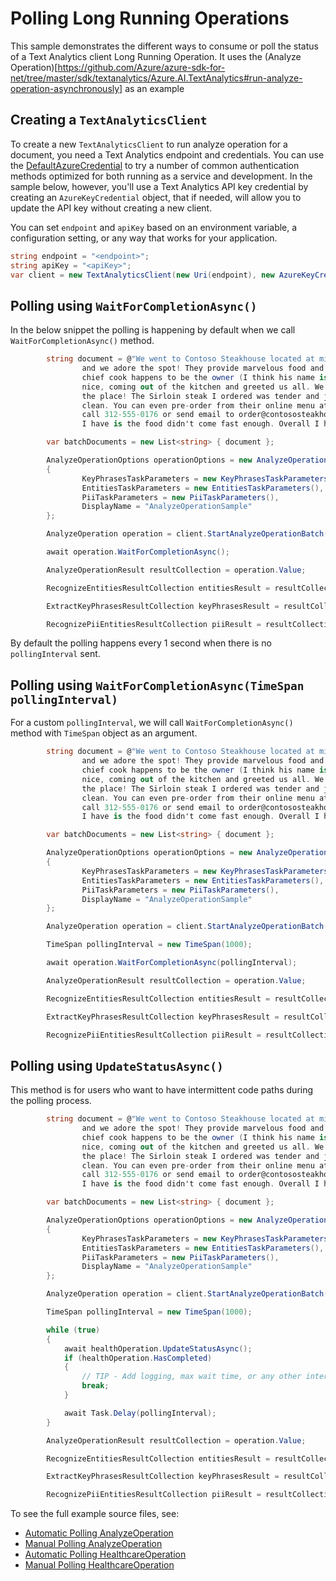 # Polling Long Running Operations
This sample demonstrates the different ways to consume or poll the status of a Text Analytics client Long Running Operation.  It uses the (Analyze Operation)[https://github.com/Azure/azure-sdk-for-net/tree/master/sdk/textanalytics/Azure.AI.TextAnalytics#run-analyze-operation-asynchronously] as an example

## Creating a `TextAnalyticsClient`

To create a new `TextAnalyticsClient` to run analyze operation for a document, you need a Text Analytics endpoint and credentials.  You can use the [DefaultAzureCredential][DefaultAzureCredential] to try a number of common authentication methods optimized for both running as a service and development.  In the sample below, however, you'll use a Text Analytics API key credential by creating an `AzureKeyCredential` object, that if needed, will allow you to update the API key without creating a new client.

You can set `endpoint` and `apiKey` based on an environment variable, a configuration setting, or any way that works for your application.

```C# Snippet:CreateTextAnalyticsClient
string endpoint = "<endpoint>";
string apiKey = "<apiKey>";
var client = new TextAnalyticsClient(new Uri(endpoint), new AzureKeyCredential(apiKey));
```

## Polling using `WaitForCompletionAsync()`

In the below snippet the polling is happening by default when we call `WaitForCompletionAsync()` method.

```C#
		string document = @"We went to Contoso Steakhouse located at midtown NYC last week for a dinner party, 
				and we adore the spot! They provide marvelous food and they have a great menu. The
				chief cook happens to be the owner (I think his name is John Doe) and he is super 
				nice, coming out of the kitchen and greeted us all. We enjoyed very much dining in 
				the place! The Sirloin steak I ordered was tender and juicy, and the place was impeccably
				clean. You can even pre-order from their online menu at www.contososteakhouse.com, 
				call 312-555-0176 or send email to order@contososteakhouse.com! The only complaint 
				I have is the food didn't come fast enough. Overall I highly recommend it!";

		var batchDocuments = new List<string> { document };

		AnalyzeOperationOptions operationOptions = new AnalyzeOperationOptions()
		{
				KeyPhrasesTaskParameters = new KeyPhrasesTaskParameters(),
				EntitiesTaskParameters = new EntitiesTaskParameters(),
				PiiTaskParameters = new PiiTaskParameters(),
				DisplayName = "AnalyzeOperationSample"
		};

		AnalyzeOperation operation = client.StartAnalyzeOperationBatch(batchDocuments, operationOptions);

		await operation.WaitForCompletionAsync();

		AnalyzeOperationResult resultCollection = operation.Value;

		RecognizeEntitiesResultCollection entitiesResult = resultCollection.Tasks.EntityRecognitionTasks[0].Results;

		ExtractKeyPhrasesResultCollection keyPhrasesResult = resultCollection.Tasks.KeyPhraseExtractionTasks[0].Results;

		RecognizePiiEntitiesResultCollection piiResult = resultCollection.Tasks.EntityRecognitionPiiTasks[0].Results;
```

By default the polling happens every 1 second when there is no `pollingInterval` sent.


## Polling using `WaitForCompletionAsync(TimeSpan pollingInterval)`

For a custom `pollingInterval`, we will call `WaitForCompletionAsync()` method with `TimeSpan` object as an argument.

```C#
		string document = @"We went to Contoso Steakhouse located at midtown NYC last week for a dinner party, 
				and we adore the spot! They provide marvelous food and they have a great menu. The
				chief cook happens to be the owner (I think his name is John Doe) and he is super 
				nice, coming out of the kitchen and greeted us all. We enjoyed very much dining in 
				the place! The Sirloin steak I ordered was tender and juicy, and the place was impeccably
				clean. You can even pre-order from their online menu at www.contososteakhouse.com, 
				call 312-555-0176 or send email to order@contososteakhouse.com! The only complaint 
				I have is the food didn't come fast enough. Overall I highly recommend it!";

		var batchDocuments = new List<string> { document };

		AnalyzeOperationOptions operationOptions = new AnalyzeOperationOptions()
		{
				KeyPhrasesTaskParameters = new KeyPhrasesTaskParameters(),
				EntitiesTaskParameters = new EntitiesTaskParameters(),
				PiiTaskParameters = new PiiTaskParameters(),
				DisplayName = "AnalyzeOperationSample"
		};

		AnalyzeOperation operation = client.StartAnalyzeOperationBatch(batchDocuments, operationOptions);

		TimeSpan pollingInterval = new TimeSpan(1000);

		await operation.WaitForCompletionAsync(pollingInterval);

		AnalyzeOperationResult resultCollection = operation.Value;

		RecognizeEntitiesResultCollection entitiesResult = resultCollection.Tasks.EntityRecognitionTasks[0].Results;

		ExtractKeyPhrasesResultCollection keyPhrasesResult = resultCollection.Tasks.KeyPhraseExtractionTasks[0].Results;

		RecognizePiiEntitiesResultCollection piiResult = resultCollection.Tasks.EntityRecognitionPiiTasks[0].Results;
```

## Polling using `UpdateStatusAsync()`

This method is for users who want to have intermittent code paths during the polling process. 

```C#
		string document = @"We went to Contoso Steakhouse located at midtown NYC last week for a dinner party, 
				and we adore the spot! They provide marvelous food and they have a great menu. The
				chief cook happens to be the owner (I think his name is John Doe) and he is super 
				nice, coming out of the kitchen and greeted us all. We enjoyed very much dining in 
				the place! The Sirloin steak I ordered was tender and juicy, and the place was impeccably
				clean. You can even pre-order from their online menu at www.contososteakhouse.com, 
				call 312-555-0176 or send email to order@contososteakhouse.com! The only complaint 
				I have is the food didn't come fast enough. Overall I highly recommend it!";

		var batchDocuments = new List<string> { document };

		AnalyzeOperationOptions operationOptions = new AnalyzeOperationOptions()
		{
				KeyPhrasesTaskParameters = new KeyPhrasesTaskParameters(),
				EntitiesTaskParameters = new EntitiesTaskParameters(),
				PiiTaskParameters = new PiiTaskParameters(),
				DisplayName = "AnalyzeOperationSample"
		};

		AnalyzeOperation operation = client.StartAnalyzeOperationBatch(batchDocuments, operationOptions);

		TimeSpan pollingInterval = new TimeSpan(1000);

		while (true)
		{
			await healthOperation.UpdateStatusAsync();
			if (healthOperation.HasCompleted)
			{
				// TIP - Add logging, max wait time, or any other intermittent code path. 
				break;
			}

			await Task.Delay(pollingInterval);
		}

		AnalyzeOperationResult resultCollection = operation.Value;

		RecognizeEntitiesResultCollection entitiesResult = resultCollection.Tasks.EntityRecognitionTasks[0].Results;

		ExtractKeyPhrasesResultCollection keyPhrasesResult = resultCollection.Tasks.KeyPhraseExtractionTasks[0].Results;

		RecognizePiiEntitiesResultCollection piiResult = resultCollection.Tasks.EntityRecognitionPiiTasks[0].Results;
```

To see the full example source files, see:

* [Automatic Polling AnalyzeOperation ](https://github.com/Azure/azure-sdk-for-net/blob/master/sdk/textanalytics/Azure.AI.TextAnalytics/tests/samples/Sample_AnalyzeOperationAsync_AutomaticPolling.cs)
* [Manual Polling AnalyzeOperation ](https://github.com/Azure/azure-sdk-for-net/blob/master/sdk/textanalytics/Azure.AI.TextAnalytics/tests/samples/Sample_AnalyzeOperationAsync_ManualPolling.cs)
* [Automatic Polling HealthcareOperation ](https://github.com/Azure/azure-sdk-for-net/blob/master/sdk/textanalytics/Azure.AI.TextAnalytics/tests/samples/Sample_HealthcareAsync_AutomaticPolling.cs)
* [Manual Polling HealthcareOperation ](https://github.com/Azure/azure-sdk-for-net/blob/master/sdk/textanalytics/Azure.AI.TextAnalytics/tests/samples/Sample_HealthcareAsync_ManualPolling.cs)

[DefaultAzureCredential]: https://github.com/Azure/azure-sdk-for-net/blob/master/sdk/identity/Azure.Identity/README.md
[README]: https://github.com/Azure/azure-sdk-for-net/blob/master/sdk/textanalytics/Azure.AI.TextAnalytics/README.md
